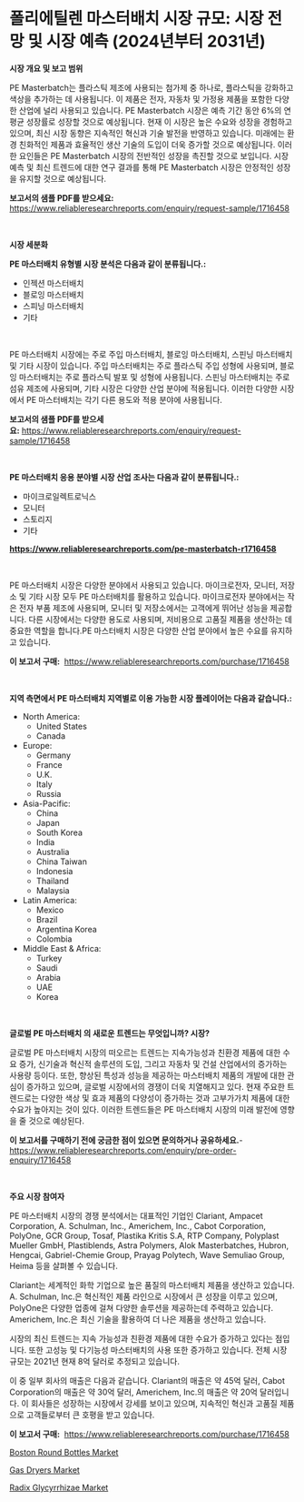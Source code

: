 <p><h1>폴리에틸렌 마스터배치 시장 규모: 시장 전망 및 시장 예측 (2024년부터 2031년)</h1></p><p><strong>시장 개요 및 보고 범위</strong></p>
<p><p>PE Masterbatch는 플라스틱 제조에 사용되는 첨가제 중 하나로, 플라스틱을 강화하고 색상을 추가하는 데 사용됩니다. 이 제품은 전자, 자동차 및 가정용 제품을 포함한 다양한 산업에 널리 사용되고 있습니다. PE Masterbatch 시장은 예측 기간 동안 6%의 연평균 성장률로 성장할 것으로 예상됩니다. 현재 이 시장은 높은 수요와 성장을 경험하고 있으며, 최신 시장 동향은 지속적인 혁신과 기술 발전을 반영하고 있습니다. 미래에는 환경 친화적인 제품과 효율적인 생산 기술의 도입이 더욱 증가할 것으로 예상됩니다. 이러한 요인들은 PE Masterbatch 시장의 전반적인 성장을 촉진할 것으로 보입니다. 시장 예측 및 최신 트렌드에 대한 연구 결과를 통해 PE Masterbatch 시장은 안정적인 성장을 유지할 것으로 예상됩니다.</p></p>
<p><strong>보고서의 샘플 PDF를 받으세요:</strong> <a href="https://www.reliableresearchreports.com/enquiry/request-sample/1716458">https://www.reliableresearchreports.com/enquiry/request-sample/1716458</a></p>
<p>&nbsp;</p>
<p><strong>시장 세분화</strong></p>
<p><strong>PE 마스터배치 유형별 시장 분석은 다음과 같이 분류됩니다.:</strong></p>
<p><ul><li>인젝션 마스터배치</li><li>블로잉 마스터배치</li><li>스피닝 마스터배치</li><li>기타</li></ul></p>
<p>&nbsp;</p>
<p><p>PE 마스터배치 시장에는 주로 주입 마스터배치, 블로잉 마스터배치, 스핀닝 마스터배치 및 기타 시장이 있습니다. 주입 마스터배치는 주로 플라스틱 주입 성형에 사용되며, 블로잉 마스터배치는 주로 플라스틱 발포 및 성형에 사용됩니다. 스핀닝 마스터배치는 주로 섬유 제조에 사용되며, 기타 시장은 다양한 산업 분야에 적용됩니다. 이러한 다양한 시장에서 PE 마스터배치는 각기 다른 용도와 적용 분야에 사용됩니다.</p></p>
<p><strong>보고서의 샘플 PDF를 받으세요:</strong>&nbsp;<a href="https://www.reliableresearchreports.com/enquiry/request-sample/1716458">https://www.reliableresearchreports.com/enquiry/request-sample/1716458</a></p>
<p>&nbsp;</p>
<p><strong> PE 마스터배치 응용 분야별 시장 산업 조사는 다음과 같이 분류됩니다.:</strong></p>
<p><ul><li>마이크로일렉트로닉스</li><li>모니터</li><li>스토리지</li><li>기타</li></ul></p>
<p><strong><a href="https://www.reliableresearchreports.com/pe-masterbatch-r1716458">https://www.reliableresearchreports.com/pe-masterbatch-r1716458</a></strong></p>
<p>&nbsp;</p>
<p><p>PE 마스터배치 시장은 다양한 분야에서 사용되고 있습니다. 마이크로전자, 모니터, 저장소 및 기타 시장 모두 PE 마스터배치를 활용하고 있습니다. 마이크로전자 분야에서는 작은 전자 부품 제조에 사용되며, 모니터 및 저장소에서는 고객에게 뛰어난 성능을 제공합니다. 다른 시장에서는 다양한 용도로 사용되며, 저비용으로 고품질 제품을 생산하는 데 중요한 역할을 합니다.PE 마스터배치 시장은 다양한 산업 분야에서 높은 수요를 유지하고 있습니다.</p></p>
<p><strong>이 보고서 구매:</strong>&nbsp; <a href="https://www.reliableresearchreports.com/purchase/1716458">https://www.reliableresearchreports.com/purchase/1716458</a></p>
<p>&nbsp;</p>
<p><strong>지역 측면에서 PE 마스터배치 지역별로 이용 가능한 시장 플레이어는 다음과 같습니다.:</strong></p>
<p><ul>
    <li>
        North America:
        <ul>
            <li>United States</li>
            <li>Canada</li>
        </ul>
    </li>
    <li>
        Europe:
        <ul>
            <li>Germany</li>
            <li>France</li>
            <li>U.K.</li>
            <li>Italy</li>
            <li>Russia</li>
        </ul>
    </li>
    <li>
        Asia-Pacific:
        <ul>
            <li>China</li>
            <li>Japan</li>
            <li>South Korea</li>
            <li>India</li>
            <li>Australia</li>
            <li>China Taiwan</li>
            <li>Indonesia</li>
            <li>Thailand</li>
            <li>Malaysia</li>
        </ul>
    </li>
    <li>
        Latin America:
        <ul>
            <li>Mexico</li>
            <li>Brazil</li>
            <li>Argentina Korea</li>
            <li>Colombia</li>
        </ul>
    </li>
    <li>
        Middle East & Africa:
        <ul>
            <li>Turkey</li>
            <li>Saudi</li>
            <li>Arabia</li>
            <li>UAE</li>
            <li>Korea</li>
        </ul>
    </li>
    </ul></p>
<p>&nbsp;</p>
<p><strong>글로벌 PE 마스터배치 의 새로운 트렌드는 무엇입니까? 시장?</strong></p>
<p><p>글로벌 PE 마스터배치 시장의 떠오르는 트렌드는 지속가능성과 친환경 제품에 대한 수요 증가, 신기술과 혁신적 솔루션의 도입, 그리고 자동차 및 건설 산업에서의 증가하는 사용량 등이다. 또한, 향상된 특성과 성능을 제공하는 마스터배치 제품의 개발에 대한 관심이 증가하고 있으며, 글로벌 시장에서의 경쟁이 더욱 치열해지고 있다. 현재 주요한 트렌드로는 다양한 색상 및 효과 제품의 다양성이 증가하는 것과 고부가가치 제품에 대한 수요가 높아지는 것이 있다. 이러한 트렌드들은 PE 마스터배치 시장의 미래 발전에 영향을 줄 것으로 예상된다.</p></p>
<p><strong>이 보고서를 구매하기 전에 궁금한 점이 있으면 문의하거나 공유하세요.</strong>- <a href="https://www.reliableresearchreports.com/enquiry/pre-order-enquiry/1716458">https://www.reliableresearchreports.com/enquiry/pre-order-enquiry/1716458</a></p>
<p>&nbsp;</p>
<p><strong>주요 시장 참여자</strong></p>
<p><p>PE 마스터배치 시장의 경쟁 분석에서는 대표적인 기업인 Clariant, Ampacet Corporation, A. Schulman, Inc., Americhem, Inc., Cabot Corporation, PolyOne, GCR Group, Tosaf, Plastika Kritis S.A, RTP Company, Polyplast Mueller GmbH, Plastiblends, Astra Polymers, Alok Masterbatches, Hubron, Hengcai, Gabriel-Chemie Group, Prayag Polytech, Wave Semuliao Group, Heima 등을 살펴볼 수 있습니다.</p><p>Clariant는 세계적인 화학 기업으로 높은 품질의 마스터배치 제품을 생산하고 있습니다. A. Schulman, Inc.은 혁신적인 제품 라인으로 시장에서 큰 성장을 이루고 있으며, PolyOne은 다양한 업종에 걸쳐 다양한 솔루션을 제공하는데 주력하고 있습니다. Americhem, Inc.은 최신 기술을 활용하여 더 나은 제품을 생산하고 있습니다.</p><p>시장의 최신 트렌드는 지속 가능성과 친환경 제품에 대한 수요가 증가하고 있다는 점입니다. 또한 고성능 및 다기능성 마스터배치의 사용 또한 증가하고 있습니다. 전체 시장 규모는 2021년 현재 8억 달러로 추정되고 있습니다.</p><p>이 중 일부 회사의 매출은 다음과 같습니다. Clariant의 매출은 약 45억 달러, Cabot Corporation의 매출은 약 30억 달러, Americhem, Inc.의 매출은 약 20억 달러입니다. 이 회사들은 성장하는 시장에서 강세를 보이고 있으며, 지속적인 혁신과 고품질 제품으로 고객들로부터 큰 호평을 받고 있습니다.</p></p>
<p><strong>이 보고서 구매:</strong>&nbsp;&nbsp;<a href="https://www.reliableresearchreports.com/purchase/1716458">https://www.reliableresearchreports.com/purchase/1716458</a></p>
<p><p><a href="https://issuu.com/reportprime-2/docs/boston-round-bottles-market-size-2030.pptx">Boston Round Bottles Market</a></p><p><a href="https://view.publitas.com/reportprime-1/gas-dryers-market-size-cagr-trends-2024-2030/">Gas Dryers Market</a></p><p><a href="https://issuu.com/reportprime-2/docs/radix-glycyrrhizae-market-size-2030.pptx">Radix Glycyrrhizae Market</a></p></p>